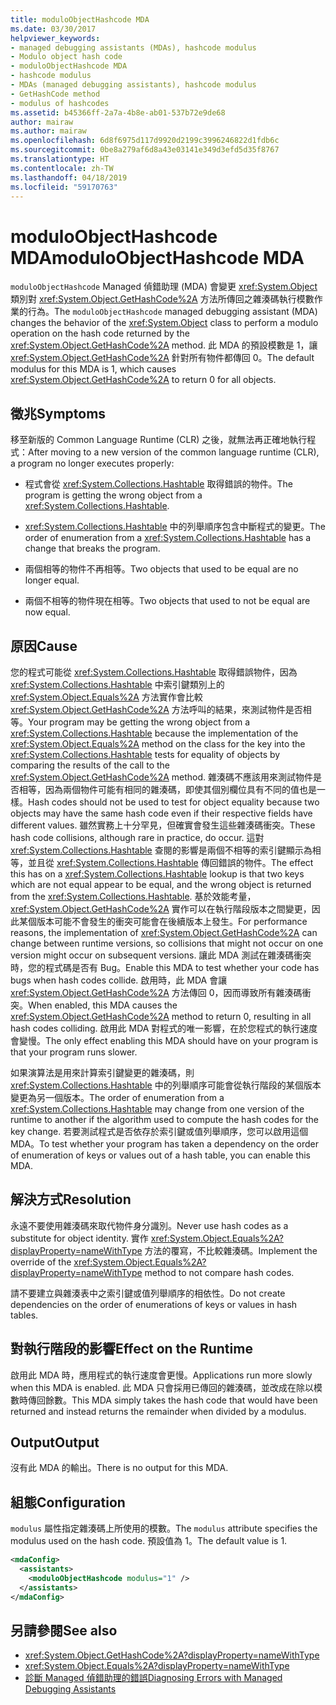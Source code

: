```yaml
---
title: moduloObjectHashcode MDA
ms.date: 03/30/2017
helpviewer_keywords:
- managed debugging assistants (MDAs), hashcode modulus
- Modulo object hash code
- moduloObjectHashcode MDA
- hashcode modulus
- MDAs (managed debugging assistants), hashcode modulus
- GetHashCode method
- modulus of hashcodes
ms.assetid: b45366ff-2a7a-4b8e-ab01-537b72e9de68
author: mairaw
ms.author: mairaw
ms.openlocfilehash: 6d8f6975d117d9920d2199c3996246822d1fdb6c
ms.sourcegitcommit: 0be8a279af6d8a43e03141e349d3efd5d35f8767
ms.translationtype: HT
ms.contentlocale: zh-TW
ms.lasthandoff: 04/18/2019
ms.locfileid: "59170763"
---
```

# <a name="moduloobjecthashcode-mda"></a><span data-ttu-id="239f9-102">moduloObjectHashcode MDA</span><span class="sxs-lookup"><span data-stu-id="239f9-102">moduloObjectHashcode MDA</span></span>
<span data-ttu-id="239f9-103">`moduloObjectHashcode` Managed 偵錯助理 (MDA) 會變更 <xref:System.Object> 類別對 <xref:System.Object.GetHashCode%2A> 方法所傳回之雜湊碼執行模數作業的行為。</span><span class="sxs-lookup"><span data-stu-id="239f9-103">The `moduloObjectHashcode` managed debugging assistant (MDA) changes the behavior of the <xref:System.Object> class to perform a modulo operation on the hash code returned by the <xref:System.Object.GetHashCode%2A> method.</span></span> <span data-ttu-id="239f9-104">此 MDA 的預設模數是 1，讓 <xref:System.Object.GetHashCode%2A> 針對所有物件都傳回 0。</span><span class="sxs-lookup"><span data-stu-id="239f9-104">The default modulus for this MDA is 1, which causes <xref:System.Object.GetHashCode%2A> to return 0 for all objects.</span></span>  
  
## <a name="symptoms"></a><span data-ttu-id="239f9-105">徵兆</span><span class="sxs-lookup"><span data-stu-id="239f9-105">Symptoms</span></span>  
 <span data-ttu-id="239f9-106">移至新版的 Common Language Runtime (CLR) 之後，就無法再正確地執行程式：</span><span class="sxs-lookup"><span data-stu-id="239f9-106">After moving to a new version of the common language runtime (CLR), a program no longer executes properly:</span></span>  
  
-   <span data-ttu-id="239f9-107">程式會從 <xref:System.Collections.Hashtable> 取得錯誤的物件。</span><span class="sxs-lookup"><span data-stu-id="239f9-107">The program is getting the wrong object from a <xref:System.Collections.Hashtable>.</span></span>  
  
-   <span data-ttu-id="239f9-108"><xref:System.Collections.Hashtable> 中的列舉順序包含中斷程式的變更。</span><span class="sxs-lookup"><span data-stu-id="239f9-108">The order of enumeration from a <xref:System.Collections.Hashtable> has a change that breaks the program.</span></span>  
  
-   <span data-ttu-id="239f9-109">兩個相等的物件不再相等。</span><span class="sxs-lookup"><span data-stu-id="239f9-109">Two objects that used to be equal are no longer equal.</span></span>  
  
-   <span data-ttu-id="239f9-110">兩個不相等的物件現在相等。</span><span class="sxs-lookup"><span data-stu-id="239f9-110">Two objects that used to not be equal are now equal.</span></span>  
  
## <a name="cause"></a><span data-ttu-id="239f9-111">原因</span><span class="sxs-lookup"><span data-stu-id="239f9-111">Cause</span></span>  
 <span data-ttu-id="239f9-112">您的程式可能從 <xref:System.Collections.Hashtable> 取得錯誤物件，因為 <xref:System.Collections.Hashtable> 中索引鍵類別上的 <xref:System.Object.Equals%2A> 方法實作會比較 <xref:System.Object.GetHashCode%2A> 方法呼叫的結果，來測試物件是否相等。</span><span class="sxs-lookup"><span data-stu-id="239f9-112">Your program may be getting the wrong object from a <xref:System.Collections.Hashtable> because the implementation of the <xref:System.Object.Equals%2A> method on the class for the key into the <xref:System.Collections.Hashtable> tests for equality of objects by comparing the results of the call to the <xref:System.Object.GetHashCode%2A> method.</span></span> <span data-ttu-id="239f9-113">雜湊碼不應該用來測試物件是否相等，因為兩個物件可能有相同的雜湊碼，即使其個別欄位具有不同的值也是一樣。</span><span class="sxs-lookup"><span data-stu-id="239f9-113">Hash codes should not be used to test for object equality because two objects may have the same hash code even if their respective fields have different values.</span></span> <span data-ttu-id="239f9-114">雖然實務上十分罕見，但確實會發生這些雜湊碼衝突。</span><span class="sxs-lookup"><span data-stu-id="239f9-114">These hash code collisions, although rare in practice, do occur.</span></span> <span data-ttu-id="239f9-115">這對 <xref:System.Collections.Hashtable> 查閱的影響是兩個不相等的索引鍵顯示為相等，並且從 <xref:System.Collections.Hashtable> 傳回錯誤的物件。</span><span class="sxs-lookup"><span data-stu-id="239f9-115">The effect this has on a <xref:System.Collections.Hashtable> lookup is that two keys which are not equal appear to be equal, and the wrong object is returned from the <xref:System.Collections.Hashtable>.</span></span> <span data-ttu-id="239f9-116">基於效能考量，<xref:System.Object.GetHashCode%2A> 實作可以在執行階段版本之間變更，因此某個版本可能不會發生的衝突可能會在後續版本上發生。</span><span class="sxs-lookup"><span data-stu-id="239f9-116">For performance reasons, the implementation of <xref:System.Object.GetHashCode%2A> can change between runtime versions, so collisions that might not occur on one version might occur on subsequent versions.</span></span> <span data-ttu-id="239f9-117">讓此 MDA 測試在雜湊碼衝突時，您的程式碼是否有 Bug。</span><span class="sxs-lookup"><span data-stu-id="239f9-117">Enable this MDA to test whether your code has bugs when hash codes collide.</span></span> <span data-ttu-id="239f9-118">啟用時，此 MDA 會讓 <xref:System.Object.GetHashCode%2A> 方法傳回 0，因而導致所有雜湊碼衝突。</span><span class="sxs-lookup"><span data-stu-id="239f9-118">When enabled, this MDA causes the <xref:System.Object.GetHashCode%2A> method to return 0, resulting in all hash codes colliding.</span></span> <span data-ttu-id="239f9-119">啟用此 MDA 對程式的唯一影響，在於您程式的執行速度會變慢。</span><span class="sxs-lookup"><span data-stu-id="239f9-119">The only effect enabling this MDA should have on your program is that your program runs slower.</span></span>  
  
 <span data-ttu-id="239f9-120">如果演算法是用來計算索引鍵變更的雜湊碼，則 <xref:System.Collections.Hashtable> 中的列舉順序可能會從執行階段的某個版本變更為另一個版本。</span><span class="sxs-lookup"><span data-stu-id="239f9-120">The order of enumeration from a <xref:System.Collections.Hashtable> may change from one version of the runtime to another if the algorithm used to compute the hash codes for the key change.</span></span> <span data-ttu-id="239f9-121">若要測試程式是否依存於索引鍵或值列舉順序，您可以啟用這個 MDA。</span><span class="sxs-lookup"><span data-stu-id="239f9-121">To test whether your program has taken a dependency on the order of enumeration of keys or values out of a hash table, you can enable this MDA.</span></span>  
  
## <a name="resolution"></a><span data-ttu-id="239f9-122">解決方式</span><span class="sxs-lookup"><span data-stu-id="239f9-122">Resolution</span></span>  
 <span data-ttu-id="239f9-123">永遠不要使用雜湊碼來取代物件身分識別。</span><span class="sxs-lookup"><span data-stu-id="239f9-123">Never use hash codes as a substitute for object identity.</span></span> <span data-ttu-id="239f9-124">實作 <xref:System.Object.Equals%2A?displayProperty=nameWithType> 方法的覆寫，不比較雜湊碼。</span><span class="sxs-lookup"><span data-stu-id="239f9-124">Implement the override of the <xref:System.Object.Equals%2A?displayProperty=nameWithType> method to not compare hash codes.</span></span>  
  
 <span data-ttu-id="239f9-125">請不要建立與雜湊表中之索引鍵或值列舉順序的相依性。</span><span class="sxs-lookup"><span data-stu-id="239f9-125">Do not create dependencies on the order of enumerations of keys or values in hash tables.</span></span>  
  
## <a name="effect-on-the-runtime"></a><span data-ttu-id="239f9-126">對執行階段的影響</span><span class="sxs-lookup"><span data-stu-id="239f9-126">Effect on the Runtime</span></span>  
 <span data-ttu-id="239f9-127">啟用此 MDA 時，應用程式的執行速度會更慢。</span><span class="sxs-lookup"><span data-stu-id="239f9-127">Applications run more slowly when this MDA is enabled.</span></span> <span data-ttu-id="239f9-128">此 MDA 只會採用已傳回的雜湊碼，並改成在除以模數時傳回餘數。</span><span class="sxs-lookup"><span data-stu-id="239f9-128">This MDA simply takes the hash code that would have been returned and instead returns the remainder when divided by a modulus.</span></span>  
  
## <a name="output"></a><span data-ttu-id="239f9-129">Output</span><span class="sxs-lookup"><span data-stu-id="239f9-129">Output</span></span>  
 <span data-ttu-id="239f9-130">沒有此 MDA 的輸出。</span><span class="sxs-lookup"><span data-stu-id="239f9-130">There is no output for this MDA.</span></span>  
  
## <a name="configuration"></a><span data-ttu-id="239f9-131">組態</span><span class="sxs-lookup"><span data-stu-id="239f9-131">Configuration</span></span>  
 <span data-ttu-id="239f9-132">`modulus` 屬性指定雜湊碼上所使用的模數。</span><span class="sxs-lookup"><span data-stu-id="239f9-132">The `modulus` attribute specifies the modulus used on the hash code.</span></span> <span data-ttu-id="239f9-133">預設值為 1。</span><span class="sxs-lookup"><span data-stu-id="239f9-133">The default value is 1.</span></span>  
  
```xml  
<mdaConfig>  
  <assistants>  
    <moduloObjectHashcode modulus="1" />  
  </assistants>  
</mdaConfig>  
```  
  
## <a name="see-also"></a><span data-ttu-id="239f9-134">另請參閱</span><span class="sxs-lookup"><span data-stu-id="239f9-134">See also</span></span>

- <xref:System.Object.GetHashCode%2A?displayProperty=nameWithType>
- <xref:System.Object.Equals%2A?displayProperty=nameWithType>
- [<span data-ttu-id="239f9-135">診斷 Managed 偵錯助理的錯誤</span><span class="sxs-lookup"><span data-stu-id="239f9-135">Diagnosing Errors with Managed Debugging Assistants</span></span>](../../../docs/framework/debug-trace-profile/diagnosing-errors-with-managed-debugging-assistants.md)
